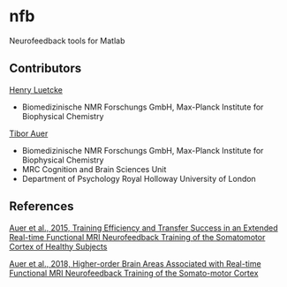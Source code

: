 # nfb
Neurofeedback tools for Matlab

## Contributors
[Henry Luetcke](https://github.com/hluetck)
  - Biomedizinische NMR Forschungs GmbH, Max-Planck Institute for Biophysical Chemistry

[Tibor Auer](https://github.com/tiborauer)
  - Biomedizinische NMR Forschungs GmbH, Max-Planck Institute for Biophysical Chemistry
  - MRC Cognition and Brain Sciences Unit
  - Department of Psychology Royal Holloway University of London

## References
[Auer et al., 2015, Training Efficiency and Transfer Success in an Extended Real-time Functional MRI Neurofeedback Training of the Somatomotor Cortex of Healthy Subjects](http://doi.org/10.3389/fnhum.2015.00547)

[Auer et al., 2018, Higher-order Brain Areas Associated with Real-time Functional MRI Neurofeedback Training of the Somato-motor Cortex](https://doi.org/10.1016/j.neuroscience.2016.04.034)
